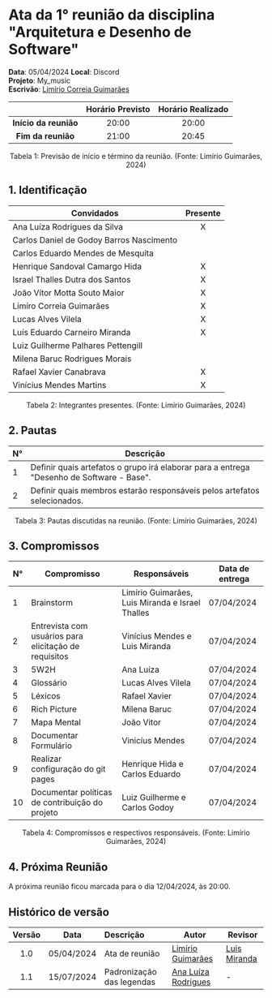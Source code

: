 # Ata da  1° reunião da disciplina "Arquitetura e Desenho de Software"

[//]: # (**Ordem do escrivão da ata:** Limirio, Luis Miranda, Ana Luíza, Carlos Daniel, Carlos Eduardo, Henrique Hida, Israel Thalles, João Vítor, Lucas Alves Vilela, Luiz Guilherme, Milena Baruc, Rafael Xavier, Vinícius Mendes.)

**Data**:   05/04/2024 **Local**: Discord <br>
**Projeto**: My_music <br>
**Escrivão**: [Limírio Correia Guimarães](https://github.com/LimirioGuimaraes)

<center>

|   | Horário Previsto | Horário Realizado |
|:-:| :-: | :-: |
|**Início da reunião**| 20:00 | 20:00 |
|**Fim da reunião**| 21:00 | 20:45 |

Tabela 1: Previsão de início e término da reunião. (Fonte: Limírio Guimarães, 2024)

</center>


## 1. Identificação

<center>

| Convidados                               | Presente        |
|------------------------------------------|-----------------|
| Ana Luíza Rodrigues da Silva             |<center> X</center>|
| Carlos Daniel de Godoy Barros Nascimento |<center> </center>|
| Carlos Eduardo Mendes de Mesquita        |<center> </center>|
| Henrique Sandoval Camargo Hida           |<center> X</center>|
| Israel Thalles Dutra dos Santos          |<center> X</center>|
| João Vítor Motta Souto Maior             |<center> X</center>|
| Limíro Correia Guimarães                 |<center> X</center>|
| Lucas Alves Vilela                       |<center> X</center>|
| Luís Eduardo Carneiro Miranda            |<center> X</center>|
| Luiz Guilherme Palhares Pettengill       |<center> </center>|
| Milena Baruc Rodrigues Morais            |<center> </center>|
| Rafael Xavier Canabrava                  |<center> X</center>|
| Vinícius Mendes Martins                  |<center> X</center>|

Tabela 2: Integrantes presentes. (Fonte: Limírio Guimarães, 2024)

</center>

## 2. Pautas

<center>

| **N°** | **Descrição**|
|---|-----------------|
| 1 | Definir quais artefatos o grupo irá elaborar para a entrega "Desenho de Software - Base".|
| 2 | Definir quais membros estarão responsáveis pelos artefatos selecionados. |

Tabela 3: Pautas discutidas na reunião. (Fonte: Limírio Guimarães, 2024)

</center>

## 3. Compromissos

<center>

| **N°** | **Compromisso**       | **Responsáveis**   | **Data de entrega**    |
|-------|----------------------|------------------|------------|
| 1      | Brainstorm | Limírio Guimarães, Luis Miranda e Israel Thalles| 07/04/2024 |
| 2      | Entrevista com usuários para elicitação de requisitos | Vinícius Mendes e Luis Miranda| 07/04/2024 |
| 3      | 5W2H |Ana Luíza | 07/04/2024 |
| 4      |  Glossário |Lucas Alves Vilela | 07/04/2024 |
| 5      |  Léxicos |Rafael Xavier | 07/04/2024 |
| 6      |  Rich Picture |Milena Baruc | 07/04/2024 |
| 7      |  Mapa Mental |João Vitor | 07/04/2024 |
| 8     | Documentar Formulário | Vinicíus Mendes | 07/04/2024 |
| 9     | Realizar configuração do git pages |Henrique Hida e Carlos Eduardo | 07/04/2024 |
| 10     | Documentar políticas de contribuição do projeto | Luiz Guilherme e Carlos Godoy | 07/04/2024 |

Tabela 4: Compromissos e respectivos responsáveis. (Fonte: Limírio Guimarães, 2024)

</center>

## 4. Próxima Reunião

A próxima reunião ficou marcada para o dia 12/04/2024, às 20:00.

## Histórico de versão

| Versão | Data      | Descrição | Autor | Revisor |
| :-:    | :-----:   | :------   | ----  | ------- |
| 1.0    |05/04/2024 | Ata de reunião| [Limírio Guimarães](https://github.com/LimirioGuimaraes) |  [Luis Miranda](https://github.com/LuisMiranda10) |
| 1.1    |15/07/2024 | Padronização das legendas| [Ana Luíza Rodrigues](https://github.com/analuizargds) |  - |
